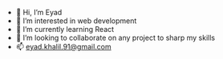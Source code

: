- 👋 Hi, I’m Eyad
- 👀 I’m interested in web development 
- 🌱 I’m currently learning React
- 💞️ I’m looking to collaborate on any project to sharp my skills
- 📫 eyad.khalil.91@gmail.com

<!---
eyad-op/eyad-op is a ✨ special ✨ repository because its `README.md` (this file) appears on your GitHub profile.
You can click the Preview link to take a look at your changes.
--->
